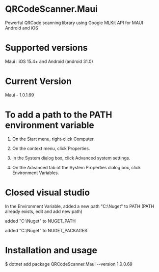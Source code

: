 # QRCodeScanner.Maui
 
 Powerful QRCode scanning library using Google MLKit API for MAUI Android and iOS
 
# Supported versions
 
Maui : iOS 15.4+ and Android (android 31.0)

# Current Version

Maui - 1.0.1.69

# To add a path to the PATH environment variable

1. On the Start menu, right-click Computer.

2. On the context menu, click Properties.

3. In the System dialog box, click Advanced system settings.

4. On the Advanced tab of the System Properties dialog box, click Environment Variables.

# Closed visual studio

In the Environment Variable, added a new path "C:\Nuget" to PATH (PATH already exists, edit and add new path)

added "C:\Nuget" to NUGET_PATH

added "C:\Nuget" to NUGET_PACKAGES

# Installation and usage

$ dotnet add package QRCodeScanner.Maui --version 1.0.0.69
